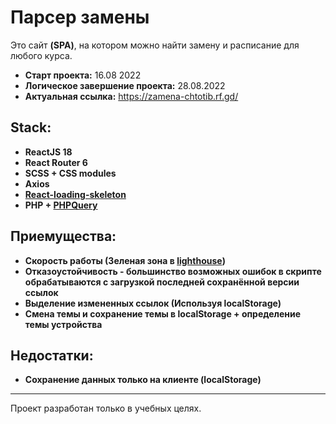 # Парсер замены

Это сайт **(SPA)**, на котором можно найти замену и расписание для любого курса.

- **Старт проекта:** 16.08 2022
- **Логическое завершение проекта:** 28.08.2022
- **Актуальная ссылка:** https://zamena-chtotib.rf.gd/

## Stack:

- **ReactJS 18**
- **React Router 6**
- **SCSS + CSS modules**
- **Axios**
- **[React-loading-skeleton](https://github.com/dvtng/react-loading-skeleton)**
- **PHP + [PHPQuery](https://code.google.com/archive/p/phpquery/downloads)**

## Приемущества:

- **Скорость работы (Зеленая зона в [lighthouse](https://pagespeed.web.dev/report?url=https%3A%2F%2Fzamena-chtotib.cf%2F))**
- **Отказоустойчивость - большинство возможных ошибок в скрипте обрабатываются с загрузкой последней сохранённой версии ссылок**
- **Выделение измененных ссылок (Используя localStorage)**
- **Смена темы и сохранение темы в localStorage + определение темы устройства**

## Недостатки:

- **Сохранение данных только на клиенте (localStorage)**

---
Проект разработан только в учебных целях.